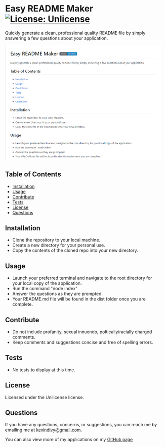 
  # Easy README Maker [![License: Unlicense](https://img.shields.io/badge/license-Unlicense-blue.svg)](http://unlicense.org/)
  Quickly generate a clean, professional quality README file by simply answering a few questions about your application.
  
  ![ReadMe Example Video](./utils/thumbnail.png)

  ## Table of Contents

  * [Installation](#installation)
  * [Usage](#usage)
  * [Contribute](#contribute)
  * [Tests](#tests)
  * [License](#license)
  * [Questions](#questions)
    
  ## Installation
  
  * Clone the repository to your local machine.
  * Create a new directory for your personal use.
  * Copy the contents of the cloned repo into your new directory.

  ## Usage
  
  * Launch your preferred terminal and navigate to the root directory for your local copy of the application.
  * Run the command "node index"
  * Answer the questions as they are prompted.
  * Your README.md file will be found in the dist folder once you are complete.

  ## Contribute
  
  * Do not include profanity, sexual innuendo, poltically/racially charged comments.
  * Keep comments and suggestions concise and free of spelling errors.

  ## Tests
  
  * No tests to display at this time.

  ## License
  Licensed under the Unilicense license.

  ## Questions
  If you have any questions, concerns, or suggestions, you can reach me by emailing me at kevindivy@gmail.com. 
      
  You can also view more of my applications on my [GitHub page](https://github.com/kevin-ivy)
